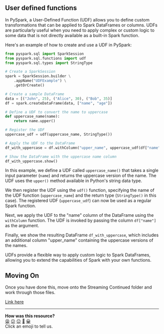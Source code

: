## User defined functions

In PySpark, a User-Defined Function (UDF) allows you to define custom transformations
that can be applied to Spark DataFrames or columns. UDFs are particularly useful when you need 
to apply complex or custom logic to some data that is not directly available as a built-in Spark function.

Here's an example of how to create and use a UDF in PySpark:

```python
from pyspark.sql import SparkSession
from pyspark.sql.functions import udf
from pyspark.sql.types import StringType

# Create a SparkSession
spark = SparkSession.builder \
    .appName("UDFExample") \
    .getOrCreate()

# Create a sample DataFrame
data = [("John", 25), ("Alice", 30), ("Bob", 35)]
df = spark.createDataFrame(data, ["name", "age"])

# Define a UDF to convert the name to uppercase
def uppercase_name(name):
    return name.upper()

# Register the UDF
uppercase_udf = udf(uppercase_name, StringType())

# Apply the UDF to the DataFrame
df_with_uppercase = df.withColumn("upper_name", uppercase_udf(df["name"]))

# Show the DataFrame with the uppercase name column
df_with_uppercase.show()
```

In this example, we define a UDF called `uppercase_name()` that takes a single input parameter (`name`) and returns the uppercase version of the name. The UDF uses the `upper()` method available in Python's string data type.

We then register the UDF using the `udf()` function, specifying the name of the UDF function (`uppercase_name`) and the return type (`StringType()` in this case). The registered UDF (`uppercase_udf`) can now be used as a regular Spark function.

Next, we apply the UDF to the "name" column of the DataFrame using the `withColumn` function. The UDF is invoked by passing the column `df["name"]` as the argument.

Finally, we show the resulting DataFrame `df_with_uppercase`, which includes an additional column "upper_name" 
containing the uppercase versions of the names.

UDFs provide a flexible way to apply custom logic to Spark DataFrames, allowing you to extend the capabilities 
of Spark with your own functions.


## Moving On

Once you have done this, move onto the Streaming Continued folder and work through those files.

[Link here](https://github.com/makersacademy/data_streaming/blob/main/04_streaming_continued/01_streaming_detailed.md)

<!-- BEGIN GENERATED SECTION DO NOT EDIT -->

---

**How was this resource?**  
[😫](https://airtable.com/shrUJ3t7KLMqVRFKR?prefill_Repository=makersacademy%2Fdata_streaming&prefill_File=03_spark_streaming%2F06_udf.md&prefill_Sentiment=😫) [😕](https://airtable.com/shrUJ3t7KLMqVRFKR?prefill_Repository=makersacademy%2Fdata_streaming&prefill_File=03_spark_streaming%2F06_udf.md&prefill_Sentiment=😕) [😐](https://airtable.com/shrUJ3t7KLMqVRFKR?prefill_Repository=makersacademy%2Fdata_streaming&prefill_File=03_spark_streaming%2F06_udf.md&prefill_Sentiment=😐) [🙂](https://airtable.com/shrUJ3t7KLMqVRFKR?prefill_Repository=makersacademy%2Fdata_streaming&prefill_File=03_spark_streaming%2F06_udf.md&prefill_Sentiment=🙂) [😀](https://airtable.com/shrUJ3t7KLMqVRFKR?prefill_Repository=makersacademy%2Fdata_streaming&prefill_File=03_spark_streaming%2F06_udf.md&prefill_Sentiment=😀)  
Click an emoji to tell us.

<!-- END GENERATED SECTION DO NOT EDIT -->
